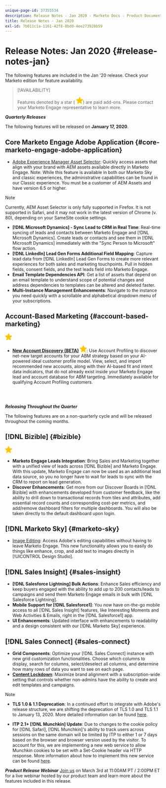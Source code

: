 ```yaml
---
unique-page-id: 37355534
description: Release Notes - Jan 2020 - Marketo Docs - Product Documentation
title: Release Notes - Jan 2020
exl-id: 7b011c1a-1161-42f8-8bd0-4ee273928b59
---
```

# Release Notes: Jan 2020 {#release-notes-jan}

The following features are included in the Jan '20 release. Check your Marketo edition for feature availability.

>[!AVAILABILITY]
>
>Features denoted by a star ( ![(star)](assets/yellow-star.png)) are paid add-ons. Please contact your Marketo Engage representative to learn more.

**_Quarterly Releases_**

The following features will be released on **January 17, 2020**.

## Core Marketo Engage Adobe Application {#core-marketo-engage-adobe-application}

* [Adobe Experience Manager Asset Selector](/help/marketo/product-docs/adobe-experience-cloud-integrations/importing-assets-with-adobe-experience-manager.md): Quickly access assets that align with your brand with AEM assets available directly in Marketo Engage. Note: While this feature is available in both our Marketo Sky and classic experiences, the administrative capabilities can be found in our Classic experience. You must be a customer of AEM Assets and have version 6.5 or higher.

>[!NOTE]
>
>Currently, AEM Asset Selector is only fully supported in Firefox. It is not supported in Safari, and it may not work in the latest version of Chrome (v. 80), depending on your SameSite cookie settings.

* **[!DNL Microsoft Dynamics] - Sync Lead to CRM in Real Time**: Real-time syncing of leads and contacts between Marketo Engage and [!DNL Microsoft Dynamics]. Create leads or contacts and see them in [!DNL Microsoft Dynamics] immediately with the "Sync Person to Microsoft" flow action.
* **[!DNL LinkedIn] Lead Gen Forms Additional Field Mapping**: Capture lead data from [!DNL LinkedIn] Lead Gen Forms to create more relevant experiences for both sales and marketing touchpoints. Pull in hidden fields, consent fields, and the test leads field into Marketo Engage.
* **Email Template Dependencies API**: Get a list of assets that depend on an email template to understand scope of potential changes and address dependencies to templates can be altered and deleted faster.
* **Multi-Instance Management Enhancements**: Navigate to the instance you need quickly with a scrollable and alphabetical dropdown menu of your subscriptions.

## Account-Based Marketing {#account-based-marketing}

![(star)](assets/yellow-star.png)

* **[New Account Discovery (BETA)](https://docs.marketo.com/x/WQA6Ag) ![(star)](assets/yellow-star.png)**: Use Account Profiling to discover net-new target accounts for your ABM strategy based on your AI-powered ideal customer profile model. View, select, and import recommended new accounts, along with their AI-based fit and intent data indicators, that do not already exist inside your Marketo Engage lead and account database for ABM targeting. Immediately available for qualifying Account Profiling customers.

<br>&nbsp;

**_Releasing Throughout the Quarter_**

The following features are on a non-quarterly cycle and will be released throughout the coming months.

## [!DNL Bizible] {#bizible}

![(star)](assets/yellow-star.png)

* **Marketo Engage Leads Integration**: Bring Sales and Marketing together with a unified view of leads across [!DNL Bizible] and Marketo Engage. With this update, Marketo Engage can now be used as an additional lead data source, so you no longer have to wait for leads to sync with the CRM to report on lead generation.
* **Discover Enhancements**: Get more from our Discover Boards in [!DNL Bizible] with enhancements developed from customer feedback, like the ability to drill down to transactional records from tiles and attributes, add essential record counts and corresponding cost-per metrics, and add/remove dashboard filters for multiple dashboards. You will also be taken directly to the default dashboard upon login.

## [!DNL Marketo Sky] {#marketo-sky}

* [Image Editing](https://experienceleague.adobe.com/docs/marketo/sky/design-studio/marketo-image-editor.html?lang=en#design-studio): Access Adobe's editing capabilities without having to leave Marketo Engage. This new functionality allows you to easily do things like enhance, crop, and add text to images directly in [!UICONTROL Design Studio].

## [!DNL Sales Insight] {#sales-insight}

* **[!DNL Salesforce Lightning] Bulk Actions**: Enhance Sales efficiency and keep buyers engaged with the ability to add up to 200 contacts/leads to campaigns and send them Marketo Engage emails in bulk with [!DNL Salesforce Lightning].
* **Mobile Support for [!DNL Salesforce1]**: You now have on-the-go mobile access to all [!DNL Sales Insight] features, like Interesting Moments and Web Activities & Emails, right in the [!DNL Salesforce1] app.
* **UI Enhancements**: Updated interface with enhancements to readability and a design consistent with our [!DNL Marketo Sky] experience.

## [!DNL Sales Connect] {#sales-connect}

* **Grid Components**: Optimize your [!DNL Sales Connect] instance with new grid customization functionalities. Choose which columns to display, search for columns, select/deselect all columns, and determine how many rows of data you want to see on each page.
* **[Content Lockdown](/help/marketo/product-docs/marketo-sales-connect/admin/content-lockdown.md)**: Maximize brand alignment with a subscription-wide setting that controls whether non-admins have the ability to create and edit templates and campaigns.

>[!NOTE]
>
>* **TLS 1.0 & 1.1 Deprecation**: In a continued effort to integrate with Adobe's release structure, we are shifting the deprecation of TLS 1.0 and TLS 1.1 to January 13, 2020. More detailed information can be found [here](https://nation.marketo.com/docs/DOC-7059-tls-10-11-deprecation-faq).
>
>* **ITP 2.1+ [!DNL Munchkin] Update**: Due to changes to the cookie policy for [!DNL Safari], [!DNL Munchkin]'s ability to track users across sessions on the same domain will be limited by ITP to either 1 or 7 days based on the browser and browser version used by the visitor. To account for this, we are implementing a new web service to allow Munchkin cookies to be set with a Set-Cookie header via HTTP response. More information about how to implement this new service can be found [here](https://nation.marketo.com/docs/DOC-7351).

**_Product Release Webinar_** [Join us](https://engage.marketo.com/Jan_Feb_20_Release_Webinar_Registration.html) on March 3rd at 11:00AM PT / 2:00PM ET for a live webinar hosted by our product team and learn more about the features included in this release.
